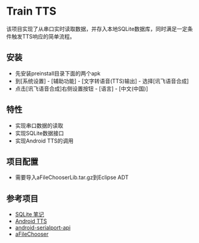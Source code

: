 Train TTS
===========
该项目实现了从串口实时读取数据，并存入本地SQLite数据库，同时满足一定条件触发TTS响应的简单流程。

安装
-----------
* 先安装preinstall目录下面的两个apk
* 到[系统设置] - [辅助功能] - [文字转语音(TTS)输出] - 选择[讯飞语音合成]
* 点击[讯飞语音合成]右侧设置按钮 - [语言] - [中文(中国)] 

特性
-----------
* 实现串口数据的读取
* 实现SQLite数据接口
* 实现Android TTS的调用

项目配置
-----------
* 需要导入aFileChooserLib.tar.gz到Eclipse ADT

参考项目
------------
* [SQLite 笔记](https://hackpad.com/SQLite-vOapONJo3de)
* [Android TTS](http://www.tutorialspoint.com/android/android_text_to_speech.htm)
* [android-serialport-api](https://code.google.com/p/android-serialport-api/)
* [aFileChooser](https://github.com/iPaulPro/aFileChooser)